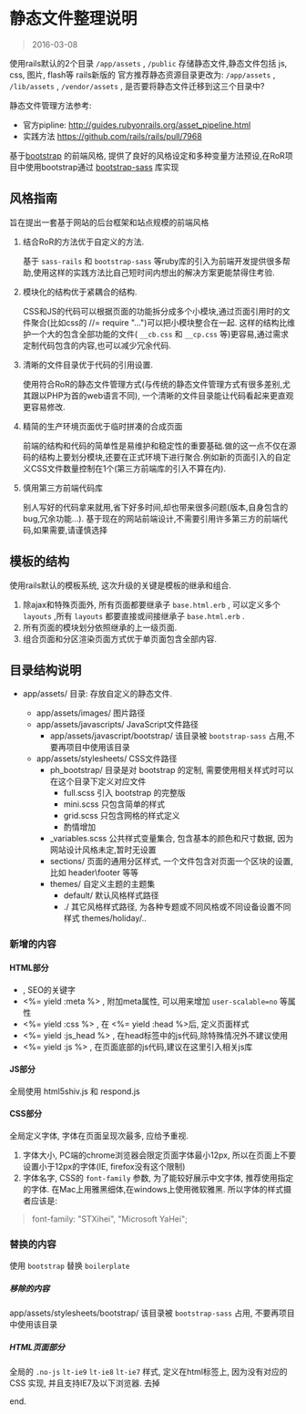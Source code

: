 # 静态文件整理说明
> 2016-03-08

使用rails默认的2个目录 ``/app/assets`` , ``/public`` 存储静态文件,静态文件包括 js, css, 图片, flash等
rails新版的 官方推荐静态资源目录更改为: ``/app/assets`` , ``/lib/assets`` , ``/vendor/assets`` , 是否要将静态文件迁移到这三个目录中?

静态文件管理方法参考:
* 官方pipline: http://guides.rubyonrails.org/asset_pipeline.html
* 实践方法 https://github.com/rails/rails/pull/7968

基于[bootstrap](http://getbootstrap.com/) 的前端风格, 提供了良好的风格设定和多种变量方法预设,在RoR项目中使用bootstrap通过 [bootstrap-sass](https://github.com/twbs/bootstrap-sass) 库实现

## 风格指南

旨在提出一套基于网站的后台框架和站点规模的前端风格

1. 结合RoR的方法优于自定义的方法.

    基于 ``sass-rails`` 和 ``bootstrap-sass`` 等ruby库的引入为前端开发提供很多帮助,使用这样的实践方法比自己短时间内想出的解决方案更能禁得住考验.

2. 模块化的结构优于紧耦合的结构.

    CSS和JS的代码可以根据页面的功能拆分成多个小模块,通过页面引用时的文件聚合(比如css的 //= require "...")可以把小模块整合在一起. 这样的结构比维护一个大的包含全部功能的文件( `__cb.css` 和 `__cp.css` 等)更容易,通过需求定制代码包含的内容,也可以减少冗余代码.

3. 清晰的文件目录优于代码的引用设置.

    使用符合RoR的静态文件管理方式(与传统的静态文件管理方式有很多差别,尤其跟以PHP为首的web语言不同), 一个清晰的文件目录能让代码看起来更直观更容易修改.

4. 精简的生产环境页面优于临时拼凑的合成页面

    前端的结构和代码的简单性是易维护和稳定性的重要基础.做的这一点不仅在源码的结构上要划分模块,还要在正式环境下进行聚合.例如新的页面引入的自定义CSS文件数量控制在1个(第三方前端库的引入不算在内).

5. 慎用第三方前端代码库

    别人写好的代码拿来就用,省下好多时间,却也带来很多问题(版本,自身包含的bug,冗余功能...). 基于现在的网站前端设计,不需要引用许多第三方的前端代码,如果需要,请谨慎选择


## 模板的结构

使用rails默认的模板系统, 这次升级的关键是模板的继承和组合.

1. 除ajax和特殊页面外, 所有页面都要继承子 ``base.html.erb`` , 可以定义多个 ``layouts`` ,所有 ``layouts`` 都要直接或间接继承子 ``base.html.erb`` .
2. 所有页面的模块划分依照继承的上一级页面.
3. 组合页面和分区渲染页面方式优于单页面包含全部内容.

目录结构说明
--------------

* app/assets/ 目录: 存放自定义的静态文件.

    * app/assets/images/ 图片路径
    * app/assets/javascripts/ JavaScript文件路径
        * app/assets/javascript/bootstrap/ 该目录被 ``bootstrap-sass`` 占用,不要再项目中使用该目录
    * app/assets/stylesheets/ CSS文件路径
        * ph_bootstrap/ 目录是对 bootstrap 的定制, 需要使用相关样式时可以在这个目录下定义对应文件
            * full.scss 引入 bootstrap 的完整版
            * mini.scss 只包含简单的样式
            * grid.scss 只包含网格的样式定义
            * 酌情增加
        * _variables.scss 公共样式变量集合, 包含基本的颜色和尺寸数据, 因为网站设计风格未定,暂时无设置
        * sections/ 页面的通用分区样式, 一个文件包含对页面一个区块的设置,比如 header\footer 等等
        * themes/ 自定义主题的主题集
            * default/ 默认风格样式路径
            * ./ 其它风格样式路径, 为各种专题或不同风格或不同设备设置不同样式 themes/holiday/..


### 新增的内容

#### HTML部分

* <meta name="keywords" content="<%= yield :keywords %>"> , SEO的关键字
* <%= yield :meta %> , 附加meta属性, 可以用来增加 `user-scalable=no` 等属性
* <%= yield :css %> , 在 <%= yield :head %>后, 定义页面样式
* <%= yield :js_head %> , 在head标签中的js代码,除特殊情况外不建议使用
* <%= yield :js %> , 在页面底部的js代码,建议在这里引入相关js库

#### JS部分

全局使用 html5shiv.js 和 respond.js

#### CSS部分

全局定义字体, 字体在页面呈现次最多, 应给予重视.

1. 字体大小, PC端的chrome浏览器会限定页面字体最小12px, 所以在页面上不要设置小于12px的字体(IE, firefox没有这个限制)
2. 字体名字, CSS的 ``font-family`` 参数, 为了能较好展示中文字体, 推荐使用指定的字体. 在Mac上用雅黑细体,在windows上使用微软雅黑. 所以字体的样式摄者应该是:

> font-family: "STXihei", "Microsoft YaHei";

### 替换的内容
使用 ``bootstrap`` 替换 ``boilerplate``

##### 移除的内容

app/assets/stylesheets/bootstrap/ 该目录被 ``bootstrap-sass`` 占用, 不要再项目中使用该目录

##### HTML页面部分

全局的 `.no-js` `lt-ie9` `lt-ie8` `lt-ie7` 样式, 定义在html标签上, 因为没有对应的 CSS 实现, 并且支持IE7及以下浏览器. 去掉

end.